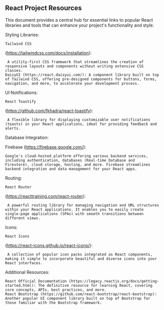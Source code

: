 ## React Project Resources

This document provides a central hub for essential links to popular React libraries and tools that can enhance your project's functionality and style.

Styling Libraries:

    Tailwind CSS 
(https://tailwindcss.com/docs/installation): 
     
     A utility-first CSS framework that streamlines the creation of responsive layouts and components without writing extensive CSS classes.
    DaisyUI (https://react.daisyui.com/): A component library built on top of Tailwind CSS, offering pre-designed components for buttons, forms, navigation, and more, to accelerate your development process.

UI Notifications:

    React Toastify 
(https://github.com/fkhadra/react-toastify): 
     
     A flexible library for displaying customizable user notifications (toasts) in your React applications, ideal for providing feedback and alerts.

Database Integration:

Firebase (https://firebase.google.com/): 
    
    Google's cloud-hosted platform offering various backend services, including authentication, databases (Real-time Database and Firestore), cloud storage, hosting, and more. Firebase streamlines backend integration and data management for your React apps.

Routing:

    React Router 
(https://reacttraining.com/react-router): 
     
     A powerful routing library for managing navigation and URL structures within your React applications. It enables you to easily create single-page applications (SPAs) with smooth transitions between different views.

Icons:

    React Icons 
(https://react-icons.github.io/react-icons/): 

     A collection of popular icon packs integrated as React components, making it simple to incorporate beautiful and diverse icons into your React interfaces.

Additional Resources:

    React Official Documentation (https://legacy.reactjs.org/docs/getting-started.html): The definitive resource for learning React, covering core concepts, APIs, best practices, and more.
    React Bootstrap (https://github.com/react-bootstrap/react-bootstrap): Another popular UI component library built on top of Bootstrap for those familiar with the Bootstrap framework.
